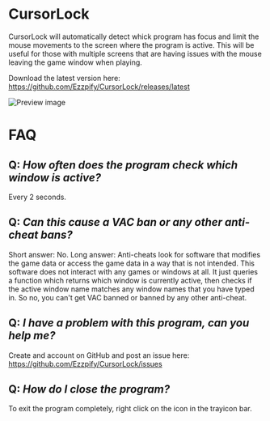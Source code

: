 # CursorLock
CursorLock will automatically detect whick program has focus and limit the mouse movements to the screen where the program is active.
This will be useful for those with multiple screens that are having issues with the mouse leaving the game window when playing.

Download the latest version here: https://github.com/Ezzpify/CursorLock/releases/latest

![Preview image](https://i.imgur.com/JCfRLmi.png)

# FAQ

## Q: *How often does the program check which window is active?*

Every 2 seconds.

## Q: *Can this cause a VAC ban or any other anti-cheat bans?*

Short answer: No. Long answer: Anti-cheats look for software that modifies the game data or access the game data in a way that is not intended. This software does not interact with any games or windows at all. It just queries a function which returns which window is currently active, then checks if the active window name matches any window names that you have typed in. So no, you can't get VAC banned or banned by any other anti-cheat.

## Q: *I have a problem with this program, can you help me?*

Create and account on GitHub and post an issue here: https://github.com/Ezzpify/CursorLock/issues

## Q: *How do I close the program?*

To exit the program completely, right click on the icon in the trayicon bar.
